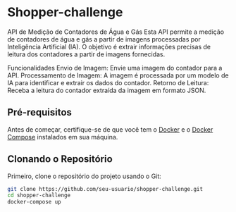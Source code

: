 # Shopper-challenge

API de Medição de Contadores de Água e Gás
Esta API permite a medição de contadores de água e gás a partir de imagens processadas por Inteligência Artificial (IA). O objetivo é extrair informações precisas de leitura dos contadores a partir de imagens fornecidas.

Funcionalidades
Envio de Imagem: Envie uma imagem do contador para a API.
Processamento de Imagem: A imagem é processada por um modelo de IA para identificar e extrair os dados do contador.
Retorno de Leitura: Receba a leitura do contador extraída da imagem em formato JSON.

## Pré-requisitos

Antes de começar, certifique-se de que você tem o [Docker](https://www.docker.com/get-started) e o [Docker Compose](https://docs.docker.com/compose/install/) instalados em sua máquina.

## Clonando o Repositório

Primeiro, clone o repositório do projeto usando o Git:

```bash
git clone https://github.com/seu-usuario/shopper-challenge.git
cd shopper-challenge
docker-compose up 
